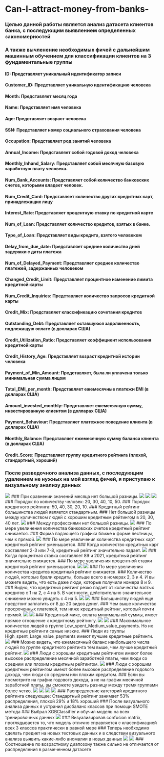 # Can-I-attract-money-from-banks-
### Целью данной работы является анализ датасета клиентов банка, с последующим выявлением определенных закономерностей
### А также вычленение необходимых фичей с дальнейшим машинным обучением для классификации клиентов на 3 фундаментальные группы
#### ID: Представляет уникальный идентификатор записи
#### Customer_ID: Представляет уникальную идентификацию человека
#### Month: Представляет месяц года
#### Name: Представляет имя человека
#### Age: Представляет возраст человека
#### SSN: Представляет номер социального страхования человека
#### Occupation: Представляет род занятий человека
#### Annual_Income: Представляет собой годовой доход человека
#### Monthly_Inhand_Salary: Представляет собой месячную базовую заработную плату человека.
#### Num_Bank_Accounts: Представляет собой количество банковских счетов, которыми владеет человек.
#### Num_Credit_Card: Представляет количество других кредитных карт, принадлежащих лицу
#### Interest_Rate: Представляет процентную ставку по кредитной карте
#### Num_of_Loan: Представляет количество кредитов, взятых в банке.
#### Type_of_Loan: Представляет виды кредита, взятого человеком
#### Delay_from_due_date: Представляет среднее количество дней задержки с даты платежа
#### Num_of_Delayed_Payment: Представляет среднее количество платежей, задержанных человеком
#### Changed_Credit_Limit: Представляет процентное изменение лимита кредитной карты
#### Num_Credit_Inquiries: Представляет количество запросов кредитной карты
#### Credit_Mix: Представляет классификацию сочетания кредитов
#### Outstanding_Debt: Представляет оставшуюся задолженность, подлежащую оплате (в долларах США)
#### Credit_Utilization_Ratio: Представляет коэффициент использования кредитной карты
#### Credit_History_Age: Представляет возраст кредитной истории человека
#### Payment_of_Min_Amount: Представляет, была ли уплачена только минимальная сумма лицом
#### Total_EMI_per_month: Представляет ежемесячные платежи EMI (в долларах США)
#### Amount_invested_monthly: Представляет ежемесячную сумму, инвестированную клиентом (в долларах США)
#### Payment_Behaviour: Представляет платежное поведение клиента (в долларах США)
#### Monthly_Balance: Представляет ежемесячную сумму баланса клиента (в долларах США)
#### Credit_Score: Представляет группу кредитного рейтинга (плохой, стандартный, хороший)
### После разведочного анализа данных, с последующим удалением не нужных на мой взгляд фичей, я приступаю к визуальному анализу данных
<img src="https://github.com/Defectum350/images/blob/main/%D0%BC%D0%BE%D0%B3%D1%83%20%D0%BB%D0%B8/%D0%91%D0%B5%D0%B7%20%D0%BD%D0%B0%D0%B7%D0%B2%D0%B0%D0%BD%D0%B8%D1%8F.png?raw=true"/>
### При сравнении значений месяца нет большой разницы.
<img src="https://github.com/Defectum350/images/blob/main/%D0%BC%D0%BE%D0%B3%D1%83%20%D0%BB%D0%B8/%D0%91%D0%B5%D0%B7%20%D0%BD%D0%B0%D0%B7%D0%B2%D0%B0%D0%BD%D0%B8%D1%8F%20(1).png?raw=true"/>
<img src="https://github.com/Defectum350/images/blob/main/%D0%BC%D0%BE%D0%B3%D1%83%20%D0%BB%D0%B8/%D0%91%D0%B5%D0%B7%20%D0%BD%D0%B0%D0%B7%D0%B2%D0%B0%D0%BD%D0%B8%D1%8F(2).png?raw=true"/>
<img src="https://github.com/Defectum350/images/blob/main/%D0%BC%D0%BE%D0%B3%D1%83%20%D0%BB%D0%B8/%D0%91%D0%B5%D0%B7%20%D0%BD%D0%B0%D0%B7%D0%B2%D0%B0%D0%BD%D0%B8%D1%8F(3).png?raw=true"/>
### Порядок по количеству человек: 20, 30, 40, 10, 50.
### Порядок кредитного рейтинга: 50, 40, 30, 20, 10.
### Кредитный рейтинг большинства людей является стандартным.
### Нет большой разницы между количеством людей с хорошим кредитным рейтингом в 20, 30, 40 лет.
<img src="https://github.com/Defectum350/images/blob/main/%D0%BC%D0%BE%D0%B3%D1%83%20%D0%BB%D0%B8/%D0%91%D0%B5%D0%B7%20%D0%BD%D0%B0%D0%B7%D0%B2%D0%B0%D0%BD%D0%B8%D1%8F(4).png?raw=true"/>
### Между профессиями нет большой разницы.
<img src="https://github.com/Defectum350/images/blob/main/%D0%BC%D0%BE%D0%B3%D1%83%20%D0%BB%D0%B8/%D0%91%D0%B5%D0%B7%20%D0%BD%D0%B0%D0%B7%D0%B2%D0%B0%D0%BD%D0%B8%D1%8F(5).png?raw=true"/>
### По мере увеличения количества банковских счетов кредитный рейтинг снижается.
### Форма падающего графика ближе к форме лестницы, чем к прямой.
<img src="https://github.com/Defectum350/images/blob/main/%D0%BC%D0%BE%D0%B3%D1%83%20%D0%BB%D0%B8/%D0%91%D0%B5%D0%B7%20%D0%BD%D0%B0%D0%B7%D0%B2%D0%B0%D0%BD%D0%B8%D1%8F(6).png?raw=true"/>
### По мере увеличения количества кредитных карт кредитный рейтинг уменьшается.
### Когда количество кредитных карт составляет 2-3 или 7-8, кредитный рейтинг значительно падает.
<img src="https://github.com/Defectum350/images/blob/main/%D0%BC%D0%BE%D0%B3%D1%83%20%D0%BB%D0%B8/%D0%91%D0%B5%D0%B7%20%D0%BD%D0%B0%D0%B7%D0%B2%D0%B0%D0%BD%D0%B8%D1%8F(7).png?raw=true"/>
### Когда процентная ставка составляет 89 и 2021, кредитный рейтинг значительно снижается.
### По мере увеличения процентной ставки кредитный рейтинг уменьшается.
<img src="https://github.com/Defectum350/images/blob/main/%D0%BC%D0%BE%D0%B3%D1%83%20%D0%BB%D0%B8/%D0%91%D0%B5%D0%B7%20%D0%BD%D0%B0%D0%B7%D0%B2%D0%B0%D0%BD%D0%B8%D1%8F(8).png?raw=true"/>
<img src="https://github.com/Defectum350/images/blob/main/%D0%BC%D0%BE%D0%B3%D1%83%20%D0%BB%D0%B8/%D0%91%D0%B5%D0%B7%20%D0%BD%D0%B0%D0%B7%D0%B2%D0%B0%D0%BD%D0%B8%D1%8F(9).png?raw=true"/>
### По мере увеличения количества кредитов кредитный рейтинг снижается.
### Количество людей, которые брали кредиты, больше всего в номерах 2, 3 и 4. И вы можете видеть, что есть даже люди, которые получили номера 8 и 9.
### Видно, что кредитный рейтинг резко падает от количества взятых кредитов с 1 на 2, с 4 на 5. В частности, действительно значительное снижение можно увидеть с 4 на 5.
<img src="https://github.com/Defectum350/images/blob/main/%D0%BC%D0%BE%D0%B3%D1%83%20%D0%BB%D0%B8/%D0%91%D0%B5%D0%B7%20%D0%BD%D0%B0%D0%B7%D0%B2%D0%B0%D0%BD%D0%B8%D1%8F(10).png?raw=true"/>
<img src="https://github.com/Defectum350/images/blob/main/%D0%BC%D0%BE%D0%B3%D1%83%20%D0%BB%D0%B8/%D0%91%D0%B5%D0%B7%20%D0%BD%D0%B0%D0%B7%D0%B2%D0%B0%D0%BD%D0%B8%D1%8F(11).png?raw=true"/>
### Большинству людей еще предстоит заплатить от 8 до 20 видов денег.
### Чем выше количество просроченных платежей, тем ниже кредитный рейтинг, который почти прямой.
<img src="https://github.com/Defectum350/images/blob/main/%D0%BC%D0%BE%D0%B3%D1%83%20%D0%BB%D0%B8/%D0%91%D0%B5%D0%B7%20%D0%BD%D0%B0%D0%B7%D0%B2%D0%B0%D0%BD%D0%B8%D1%8F(12).png?raw=true"/>
<img src="https://github.com/Defectum350/images/blob/main/%D0%BC%D0%BE%D0%B3%D1%83%20%D0%BB%D0%B8/%D0%91%D0%B5%D0%B7%20%D0%BD%D0%B0%D0%B7%D0%B2%D0%B0%D0%BD%D0%B8%D1%8F(13).png?raw=true"/>
### Кредитный микс, оплата минимальной суммы, имеет прямое отношение к кредитному рейтингу.
<img src="https://github.com/Defectum350/images/blob/main/%D0%BC%D0%BE%D0%B3%D1%83%20%D0%BB%D0%B8/%D0%91%D0%B5%D0%B7%20%D0%BD%D0%B0%D0%B7%D0%B2%D0%B0%D0%BD%D0%B8%D1%8F(14).png?raw=true"/>
<img src="https://github.com/Defectum350/images/blob/main/%D0%BC%D0%BE%D0%B3%D1%83%20%D0%BB%D0%B8/%D0%91%D0%B5%D0%B7%20%D0%BD%D0%B0%D0%B7%D0%B2%D0%B0%D0%BD%D0%B8%D1%8F(15).png?raw=true"/>
### Максимальное количество людей в группе Low_spent_Medium_value_payments. Но их кредитные рейтинги самые низкие.
### Люди из группы High_spent_Large_value_payments имеют лучшие кредитные рейтинги.
<img src="https://github.com/Defectum350/images/blob/main/%D0%BC%D0%BE%D0%B3%D1%83%20%D0%BB%D0%B8/%D0%91%D0%B5%D0%B7%20%D0%BD%D0%B0%D0%B7%D0%B2%D0%B0%D0%BD%D0%B8%D1%8F(16).png?raw=true"/>
### Можно видеть, что ежемесячный баланс наибольшего числа людей по группе кредитного рейтинга тем выше, чем лучше кредитный рейтинг.
<img src="https://github.com/Defectum350/images/blob/main/%D0%BC%D0%BE%D0%B3%D1%83%20%D0%BB%D0%B8/%D0%91%D0%B5%D0%B7%20%D0%BD%D0%B0%D0%B7%D0%B2%D0%B0%D0%BD%D0%B8%D1%8F(17).png?raw=true"/>
### Люди с хорошим кредитным рейтингом имеют более высокое распределение месячной заработной платы, чем люди со средним или плохим кредитным рейтингом.
<img src="https://github.com/Defectum350/images/blob/main/%D0%BC%D0%BE%D0%B3%D1%83%20%D0%BB%D0%B8/%D0%91%D0%B5%D0%B7%20%D0%BD%D0%B0%D0%B7%D0%B2%D0%B0%D0%BD%D0%B8%D1%8F(18).png?raw=true"/>
### Люди с хорошим кредитным рейтингом имеют более высокое распределение годового дохода, чем люди со средним или плохим кредитом.
### Если вы посмотрите на график годового дохода, а не на график месячной заработной платы, вы сможете увидеть разницу между тремя группами более четко.
<img src="https://github.com/Defectum350/images/blob/main/%D0%BC%D0%BE%D0%B3%D1%83%20%D0%BB%D0%B8/%D0%91%D0%B5%D0%B7%20%D0%BD%D0%B0%D0%B7%D0%B2%D0%B0%D0%BD%D0%B8%D1%8F(19).png?raw=true"/>
<img src="https://github.com/Defectum350/images/blob/main/%D0%BC%D0%BE%D0%B3%D1%83%20%D0%BB%D0%B8/%D0%91%D0%B5%D0%B7%20%D0%BD%D0%B0%D0%B7%D0%B2%D0%B0%D0%BD%D0%B8%D1%8F(20).png?raw=true"/>
<img src="https://github.com/Defectum350/images/blob/main/%D0%BC%D0%BE%D0%B3%D1%83%20%D0%BB%D0%B8/%D0%91%D0%B5%D0%B7%20%D0%BD%D0%B0%D0%B7%D0%B2%D0%B0%D0%BD%D0%B8%D1%8F(21).png?raw=true"/>
<img src="https://github.com/Defectum350/images/blob/main/%D0%BC%D0%BE%D0%B3%D1%83%20%D0%BB%D0%B8/%D0%91%D0%B5%D0%B7%20%D0%BD%D0%B0%D0%B7%D0%B2%D0%B0%D0%BD%D0%B8%D1%8F(22).png?raw=true"/>
### Распределение категорий кредитного рейтинга следующее: Стандартный рейтинг занимает 53% распределения, плохой 29% и 18% хороший
### После визуального анализа данных я устранил дисбаланс классов при помощи SMOTE метода
### Выбрал XGBClassifier и обучил модель на всех тренировочных данных
<img src="https://github.com/Defectum350/images/blob/main/%D0%BC%D0%BE%D0%B3%D1%83%20%D0%BB%D0%B8/%D0%91%D0%B5%D0%B7%20%D0%BD%D0%B0%D0%B7%D0%B2%D0%B0%D0%BD%D0%B8%D1%8F(23).png?raw=true"/>
### Визуализировав confusion matrix, проглядывается то, что модель отлично справляется с классификацией всех 3 классов практически в равной мере
### Теперь необходимо сделать предикт на новых тестовых данных и в следствии визуального анализа выявить какие-либо аномалии в новых данных
<img src="https://github.com/Defectum350/images/blob/main/%D0%BC%D0%BE%D0%B3%D1%83%20%D0%BB%D0%B8/%D0%91%D0%B5%D0%B7%20%D0%BD%D0%B0%D0%B7%D0%B2%D0%B0%D0%BD%D0%B8%D1%8F(24).png?raw=true"/>
<img src="https://github.com/Defectum350/images/blob/main/%D0%BC%D0%BE%D0%B3%D1%83%20%D0%BB%D0%B8/%D0%91%D0%B5%D0%B7%20%D0%BD%D0%B0%D0%B7%D0%B2%D0%B0%D0%BD%D0%B8%D1%8F(25).png?raw=true"/>
### Соотношение по возрастному диапозону также сильно не отличается от распределения в размеченном датасете












